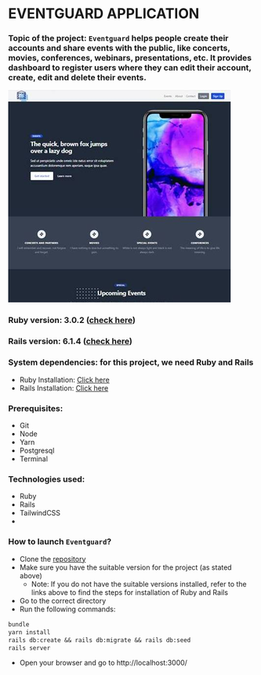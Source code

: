 # EVENTGUARD APPLICATION

### **Topic of the project:** `Eventguard` helps people create their accounts and share events with the public, like concerts, movies, conferences, webinars, presentations, etc. It provides dashboard to register users where they can edit their account, create, edit and delete their events.

![screenshot](./app/assets/images/app_image.jpg)


### **Ruby version:** 3.0.2 ([check here](https://github.com/kennedytechnology/off-to-space/blob/master/.ruby-version))
### **Rails version:** 6.1.4 ([check here](https://github.com/kennedytechnology/off-to-space/blob/master/Gemfile))

### **System dependencies:** for this project, we need Ruby and Rails
- Ruby Installation: [Click here](https://www.ruby-lang.org/en/documentation/installation/)
- Rails Installation: [Click here](https://guides.rubyonrails.org/v5.0/getting_started.html)

### **Prerequisites:**
- Git
- Node
- Yarn
- Postgresql
- Terminal

### **Technologies used:**
- Ruby
- Rails
- TailwindCSS
-
### **How to launch `Eventguard`?**
- Clone the [repository](https://github.com/kennedytechnology/eventguard)
- Make sure you have the suitable version for the project (as stated above)
    - Note: If you do not have the suitable versions installed, refer to the links above to find the steps for installation of Ruby and Rails
- Go to the correct directory
- Run the following commands:

```
bundle
yarn install
rails db:create && rails db:migrate && rails db:seed
rails server
```
- Open your browser and go to http://localhost:3000/
